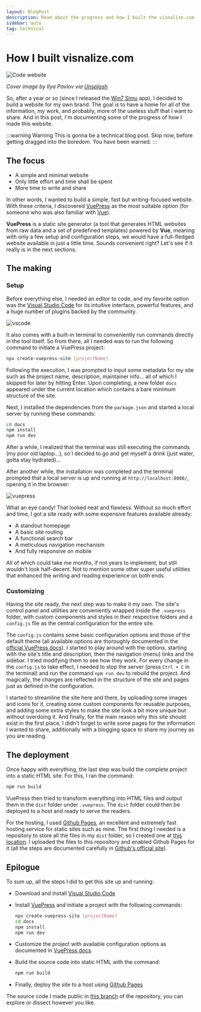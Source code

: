 ```yaml
---
layout: BlogPost
description: Read about the progress and how I built the visnalize.com website for my own brand
sidebar: auto
tag: technical
---
```


# How I built visnalize.com

<m-blog-meta />

![Code website](https://images.unsplash.com/photo-1461749280684-dccba630e2f6?auto=format&fit=crop&w=740&q=80)

_Cover image by Ilya Pavlov via [Unsplash](https://unsplash.com/photos/OqtafYT5kTw)_

So, after a year or so (since I released the [Win7 Simu](/win7simu/about.md) app), I decided to build a website for my own brand. The goal is to have a home for all of the information, my work, and probably, more of the useless stuff that I want to share. And in this post, I'm documenting some of the progress of how I made this website.

:::warning Warning
This is gonna be a technical blog post. Skip now, before getting dragged into the boredom. You have been warned.
:::

## The focus

- A simple and minimal website
- Only little effort and time shall be spent
- More time to write and share

In other words, I wanted to build a simple, fast but writing-focused website. With these criteria, I discovered [VuePress](https://vuepress.vuejs.org/) as the most suitable option (for someone who was also familiar with [Vue](https://vuejs.org/)).

**VuePress** is a static site generator (a tool that generates HTML websites from raw data and a set of predefined templates) powered by **Vue**, meaning with only a few setup and configuration steps, we would have a full-fledged website available in just a little time. Sounds convenient right? Let's see if it really is in the next sections.

## The making

### Setup

Before everything else, I needed an editor to code, and my favorite option was the [Visual Studio Code](https://code.visualstudio.com/) for its intuitive interface, powerful features, and a huge number of plugins backed by the community.

![vscode](https://code.visualstudio.com/opengraphimg/opengraph-home.png)

It also comes with a built-in terminal to conveniently run commands directly in the tool itself. So from there, all I needed was to run the following command to initiate a VuePress project:

```sh
npx create-vuepress-site [projectName]
```

Following the execution, I was prompted to input some metadata for my site such as the project name, description, maintainer info... all of which I skipped for later by hitting Enter. Upon completing, a new folder `docs` appeared under the current location which contains a bare minimum structure of the site.

Next, I installed the dependencies from the `package.json` and started a local server by running these commands:

```sh
cd docs
npm install
npm run dev
```

After a while, I realized that the terminal was still executing the commands (my poor old laptop...), so I decided to go and get myself a drink (just water, gotta stay hydrated)...

After another while, the installation was completed and the terminal prompted that a local server is up and running at `http://localhost:8080/`, opening it in the browser:

![vuepress](./img/vuepress.png)

What an eye candy! That looked neat and flawless. Without so much effort and time, I got a site ready with some expensive features available already:

- A standout homepage
- A basic site routing
- A functional search bar
- A meticulous navigation mechanism
- And fully responsive on mobile

All of which could take me months, if not years to implement, but still wouldn't look half-decent. Not to mention some other super useful utilities that enhanced the writing and reading experience on both ends.

<a-google-ad />

### Customizing

Having the site ready, the next step was to make it my own. The site's control panel and utilities are conveniently wrapped inside the `.vuepress` folder, with custom components and styles in their respective folders and a `config.js` file as the central configuration for the entire site.

The `config.js` contains some basic configuration options and those of the default theme (all available options are thoroughly documented in the [official VuePress docs](https://vuepress.vuejs.org/theme/default-theme-config.html#homepage)). I started to play around with the options, starting with the site's title and description, then the navigation (menu) links and the sidebar. I tried modifying them to see how they work. For every change in the `config.js` to take effect, I needed to stop the server (press `Ctrl + C` in the terminal) and run the command `npm run dev` to rebuild the project. And magically, the changes are reflected in the structure of the site and pages just as defined in the configuration.

I started to streamline the site here and there, by uploading some images and icons for it, creating some custom components for reusable purposes, and adding some extra styles to make the site look a bit more unique but without overdoing it. And finally, for the main reason why this site should exist in the first place, I didn't forget to write some pages for the information I wanted to share, additionally with a blogging space to share my journey as you are reading.

## The deployment

Once happy with everything, the last step was build the complete project into a static HTML site. For this, I ran the command:

```sh
npm run build
```

VuePress then tried to transform everything into HTML files and output them in the `dist` folder under `.vuepress`. The `dist` folder could then be deployed to a host and ready to serve the readers.

For the hosting, I used [Github Pages](https://pages.github.com/), an excellent and extremely fast hosting service for static sites such as mine. The first thing I needed is a repository to store all the files in my `dist` folder, so I created one at [this location](https://github.com/Visnalize/visnalize.github.io). I uploaded the files to this repository and enabled Github Pages for it (all the steps are documented carefully in [Github's official site](https://guides.github.com/features/pages/)).

## Epilogue

To sum up, all the steps I did to get this site up and running:

- Download and install [Visual Studio Code](https://code.visualstudio.com/)
- Install [VuePress](https://vuepress.vuejs.org) and initiate a project with the following commands:

  ```sh
  npx create-vuepress-site [projectName]
  cd docs
  npm install
  npm run dev
  ```
  
- Customize the project with available configuration options as documented in [VuePress docs](https://vuepress.vuejs.org/theme/default-theme-config.html#homepage).
- Build the source code into static HTML with the command:

  ```sh
  npm run build
  ```

- Finally, deploy the site to a host using [Github Pages](https://pages.github.com)

The source code I made public in [this branch](https://github.com/Visnalize/visnalize.github.io/tree/dev) of the repository, you can explore or dissect however you like.

<m-blog-tag-list :tags="$page.frontmatter.tag" showIcon />
